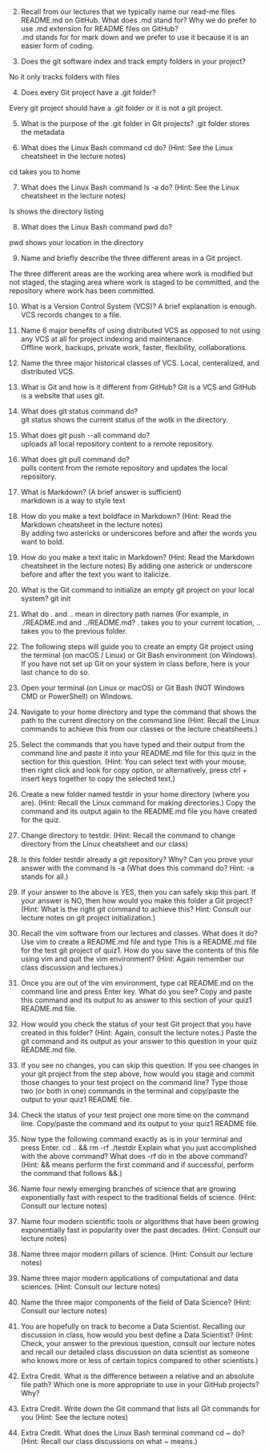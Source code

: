 2. Recall from our lectures that we typically name our read-me files README.md on GitHub.
What does .md stand for? Why we do prefer to use .md extension for README files on GitHub?  
.md stands for for mark down and we prefer to use it because it is an easier form of coding. 

3. Does the git software index and track empty folders in your project?  

No it only tracks folders with files

4. Does every Git project have a .git folder?  

Every git project should have a .git folder or it is not a git project.

5. What is the purpose of the .git folder in Git projects?
.git folder stores the metadata  

6. What does the Linux Bash command cd do? (Hint: See the Linux cheatsheet in the lecture notes)  

cd takes you to home   
   
7. What does the Linux Bash command ls -a do? (Hint: See the Linux cheatsheet in the lecture notes)  

ls shows the directory listing   

8. What does the Linux Bash command pwd do?

pwd shows your location in the directory       

9. Name and briefly describe the three different areas in a Git project.  

The three different areas are the working area where work is modified but not staged, the staging area where work is staged to be committed, and the repository where work has been committed.  

10. What is a Version Control System (VCS)? A brief explanation is enough.  
VCS records changes to a file.

11. Name 6 major benefits of using distributed VCS as opposed to not using any VCS at all for project indexing and maintenance.  
Offline work, backups, private work, faster, flexibility, collaborations.

12. Name the three major historical classes of VCS.
Local, centeralized, and distributed VCS. 

13. What is Git and how is it different from GitHub?
Git is a VCS and GitHub is a website that uses git.

14. What does git status command do?  
git status shows the current status of the wotk in the directory.

15. What does git push --all command do?  
uploads all local repository content to a remote repository.

16. What does git pull command do?  
pulls content from the remote repository and updates the local repository.

17. What is Markdown? (A brief answer is sufficient)  
markdown is a way to style text 

18. How do you make a text boldface in Markdown? (Hint: Read the Markdown cheatsheet in the lecture notes)  
By adding two astericks or underscores before and after the words you want to bold. 

19. How do you make a text italic in Markdown? (Hint: Read the Markdown cheatsheet in the lecture notes)
By adding one asterick or underscore before and after the text you want to italicize.

20. What is the Git command to initialize an empty git project on your local system?
git init

21. What do . and .. mean in directory path names (For example, in ./README.md and ../README.md?
. takes you to your current location, .. takes you to the previous folder.

22. The following steps will guide you to create an empty Git project using the terminal (on macOS / Linux) or Git Bash environment (on Windows).
If you have not set up Git on your system in class before, here is your last chance to do so.
1. Open your terminal (on Linux or macOS) or Git Bash (NOT Windows CMD or PowerShell) on Windows.
2. Navigate to your home directory and type the command that shows the path to the current directory on the command line (Hint: Recall the Linux commands to achieve this from our classes or the lecture cheatsheets.)
3. Select the commands that you have typed and their output from the command line and paste it into your README.md file for this quiz in the section for this question.
(Hint: You can select text with your mouse, then right click and look for copy option, or alternatively, press ctrl + insert keys together to copy the selected text.)
4. Create a new folder named testdir in your home directory (where you are).
(Hint: Recall the Linux command for making directories.)
Copy the command and its output again to the README.md file you have created for the quiz.
5. Change directory to testdir. (Hint: Recall the command to change directory from the Linux cheatsheet and our class)
6. Is this folder testdir already a git repository? Why? Can you prove your answer with the command ls -a (What does this command do? Hint: -a stands for all.)
7. If your answer to the above is YES, then you can safely skip this part.
If your answer is NO, then how would you make this folder a Git project? (Hint: What is the right git command to achieve this? Hint: Consult our lecture notes on git project initialization.)
8. Recall the vim software from our lectures and classes. What does it do?
Use vim to create a README.md file and type This is a README.md file for the test git project of quiz1.
How do you save the contents of this file using vim and quit the vim environment? (Hint: Again remember our class discussion and lectures.)
9. Once you are out of the vim environment, type cat README.md on the command line and press Enter key.
What do you see? Copy and paste this command and its output to as answer to this section of your quiz1 README.md file.
10. How would you check the status of your test Git project that you have created in this folder? (Hint: Again, consult the lecture notes.)
Paste the git command and its output as your answer to this question in your quiz README.md file.
11. If you see no changes, you can skip this question.
If you see changes in your git project from the step above, how would you stage and commit those changes to your test project on the command line?
Type those two (or both in one) commands in the terminal and copy/paste the output to your quiz1 README file.
12. Check the status of your test project one more time on the command line.
Copy/paste the command and its output to your quiz1 README file.
13. Now type the following command exactly as is in your terminal and press Enter.
cd .. && rm -rf ./testdir
Explain what you just accomplished with the above command? What does -rf do in the above command?
(Hint: && means perform the first command and if successful, perform the command that follows &&.)

23. Name four newly emerging branches of science that are growing exponentially fast with respect to the traditional fields of science. (Hint: Consult our lecture notes)

24. Name four modern scientific tools or algorithms that have been growing exponentially fast in popularity over the past decades. (Hint: Consult our lecture notes)

25. Name three major modern pillars of science. (Hint: Consult our lecture notes)

26. Name three major modern applications of computational and data sciences. (Hint: Consult our lecture notes)

27. Name the three major components of the field of Data Science? (Hint: Consult our lecture notes)

28. You are hopefully on track to become a Data Scientist. Recalling our discussion in class, how would you best define a Data Scientist? (Hint: Check, your answer to the previous question, consult our lecture notes and recall our detailed class discussion on data scientist as someone who knows more or less of certain topics compared to other scientists.)

29. Extra Credit. What is the difference between a relative and an absolute file path?
Which one is more appropriate to use in your GitHub projects? Why?

30. Extra Credit. Write down the Git command that lists all Git commands for you (Hint: See the lecture notes)

31. Extra Credit. What does the Linux Bash terminal command cd ~ do? (Hint: Recall our class discussions on what ~ means.)
